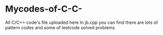 # Mycodes-of-C-C-
All C/C++ code's file uploaded here 
In jb.cpp you can find  there are lots of pattern codes and some of leetcode solved problems 
